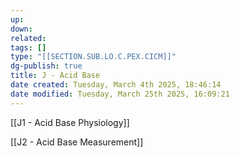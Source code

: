 ```yaml
---
up: 
down: 
related: 
tags: []
type: "[[SECTION.SUB.LO.C.PEX.CICM]]"
dg-publish: true
title: J - Acid Base
date created: Tuesday, March 4th 2025, 18:46:14
date modified: Tuesday, March 25th 2025, 16:09:21
---
```


[[J1 - Acid Base Physiology]]

[[J2 - Acid Base Measurement]]
